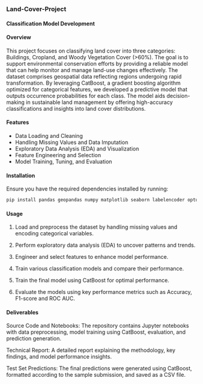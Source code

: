 ### Land-Cover-Project
#### Classification Model Development

#### Overview
This project focuses on classifying land cover into three categories: Buildings, Cropland, and Woody Vegetation Cover (>60%). The goal is to support environmental conservation efforts by providing a reliable model that can help monitor and manage land-use changes effectively. The dataset comprises geospatial data reflecting regions undergoing rapid transformation. By leveraging CatBoost, a gradient boosting algorithm optimized for categorical features, we developed a predictive model that outputs occurrence probabilities for each class. The model aids decision-making in sustainable land management by offering high-accuracy classifications and insights into land cover distributions.

#### Features
- Data Loading and Cleaning
- Handling Missing Values and Data Imputation
- Exploratory Data Analysis (EDA) and Visualization
- Feature Engineering and Selection
- Model Training, Tuning, and Evaluation

#### Installation
Ensure you have the required dependencies installed by running:
```bash
pip install pandas geopandas numpy matplotlib seaborn labelencoder optuna catboost 
```

#### Usage
1. Load and preprocess the dataset by handling missing values and encoding categorical variables.

2. Perform exploratory data analysis (EDA) to uncover patterns and trends.

3. Engineer and select features to enhance model performance.

4. Train various classification models and compare their performance.

5. Train the final model using CatBoost for optimal performance.

6. Evaluate the models using key performance metrics such as Accuracy, F1-score and  ROC AUC. 

#### Deliverables

Source Code and Notebooks: The repository contains Jupyter notebooks with data preprocessing, model training using CatBoost, evaluation, and prediction generation.

Technical Report: A detailed report explaining the methodology, key findings, and model performance insights.

Test Set Predictions: The final predictions were generated using CatBoost, formatted according to the sample submission, and saved as a CSV file.

